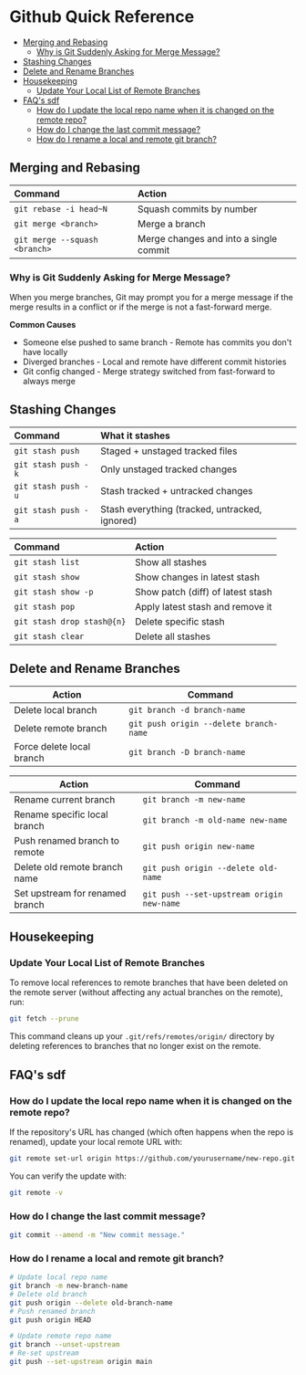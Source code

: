 # Github Quick Reference

- [Merging and Rebasing](#merging-and-rebasing)
    - [Why is Git Suddenly Asking for Merge Message?](#why-is-git-suddenly-asking-for-merge-message)
- [Stashing Changes](#stashing-changes)
- [Delete and Rename Branches](#delete-and-rename-branches)
- [Housekeeping](#housekeeping)
    - [Update Your Local List of Remote Branches](#update-your-local-list-of-remote-branches)
- [FAQ's sdf](#faqs-sdf)
    - [How do I update the local repo name when it is changed on the remote repo?](#how-do-i-update-the-local-repo-name-when-it-is-changed-on-the-remote-repo)
    - [How do I change the last commit message?](#how-do-i-change-the-last-commit-message)
    - [How do I rename a local and remote git branch?](#how-do-i-rename-a-local-and-remote-git-branch)


## Merging and Rebasing

| Command                       | Action                                 |
| :---------------------------- | :------------------------------------- |
| `git rebase -i head~N`        | Squash commits by number               |
| `git merge <branch>`          | Merge a branch                         |
| `git merge --squash <branch>` | Merge changes and into a single commit |

### Why is Git Suddenly Asking for Merge Message?

When you merge branches, Git may prompt you for a merge message if the merge
results in a conflict or if the merge is not a fast-forward merge. 

**Common Causes**
- Someone else pushed to same branch - Remote has commits you don't have locally
- Diverged branches - Local and remote have different commit histories
- Git config changed - Merge strategy switched from fast-forward to always merge

## Stashing Changes

| Command             | What it stashes                                |
| :------------------ | :--------------------------------------------- |
| `git stash push`    | Staged + unstaged tracked files                |
| `git stash push -k` | Only unstaged tracked changes                  |
| `git stash push -u` | Stash tracked + untracked changes              |
| `git stash push -a` | Stash everything (tracked, untracked, ignored) |

| Command                    | Action                            |
| :------------------------- | :-------------------------------- |
| `git stash list`           | Show all stashes                  |
| `git stash show`           | Show changes in latest stash      |
| `git stash show -p`        | Show patch (diff) of latest stash |
| `git stash pop`            | Apply latest stash and remove it  |
| `git stash drop stash@{n}` | Delete specific stash             |
| `git stash clear`          | Delete all stashes                |


## Delete and Rename Branches

| Action                    | Command                                |
| ------------------------- | -------------------------------------- |
| Delete local branch       | `git branch -d branch-name`            |
| Delete remote branch      | `git push origin --delete branch-name` |
| Force delete local branch | `git branch -D branch-name`            |


| Action                          | Command                                   |
| ------------------------------- | ----------------------------------------- |
| Rename current branch           | `git branch -m new-name`                  |
| Rename specific local branch    | `git branch -m old-name new-name`         |
| Push renamed branch to remote   | `git push origin new-name`                |
| Delete old remote branch name   | `git push origin --delete old-name`       |
| Set upstream for renamed branch | `git push --set-upstream origin new-name` |


## Housekeeping

### Update Your Local List of Remote Branches

To remove local references to remote branches that have been deleted on the
remote server (without affecting any actual branches on the remote), run:

```bash
git fetch --prune
```

This command cleans up your `.git/refs/remotes/origin/` directory by deleting
references to branches that no longer exist on the remote.

## FAQ's sdf

### <question>How do I update the local repo name when it is changed on the remote repo?</question>

If the repository's URL has changed (which often happens when the repo is renamed), update your local remote URL with:

```bash
git remote set-url origin https://github.com/yourusername/new-repo.git
```

You can verify the update with:

```bash
git remote -v
```

### <question>How do I change the last commit message?</question>

```bash
git commit --amend -m "New commit message."
```

### <question>How do I rename a local and remote git branch?</question>

```bash
# Update local repo name
git branch -m new-branch-name
# Delete old branch
git push origin --delete old-branch-name
# Push renamed branch
git push origin HEAD

# Update remote repo name
git branch --unset-upstream
# Re-set upstream
git push --set-upstream origin main
```

